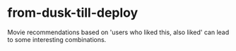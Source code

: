 # from-dusk-till-deploy
Movie recommendations based on 'users who liked this, also liked' can lead to some interesting combinations.
